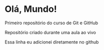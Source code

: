 # Olá, Mundo!
 Primeiro repositório do curso de Git e GitHub

 Repositório criado durante uma aula ao vivo

 Essa linha eu adicionei diretamente no github
